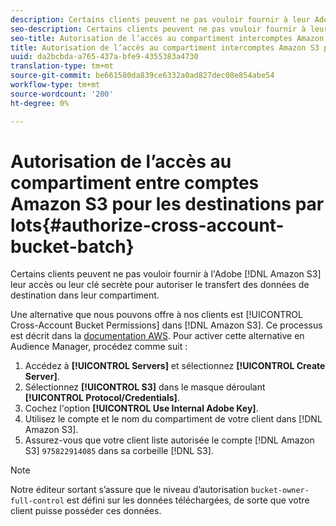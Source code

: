 ```yaml
---
description: Certains clients peuvent ne pas vouloir fournir à leur Adobe un accès à Amazon Simple Enregistrement Service (Amazon S3) ou des clés secrètes pour autoriser le transfert des données de destination vers leur compartiment.
seo-description: Certains clients peuvent ne pas vouloir fournir à leur Adobe un accès à Amazon Simple Enregistrement Service (Amazon S3) ou des clés secrètes pour autoriser le transfert des données de destination vers leur compartiment.
seo-title: Autorisation de l’accès au compartiment intercomptes Amazon S3 pour les destinations par lot
title: Autorisation de l’accès au compartiment intercomptes Amazon S3 pour les destinations par lot
uuid: da2bcbda-a765-437a-bfe9-4355383a4730
translation-type: tm+mt
source-git-commit: be661580da839ce6332a0ad827dec08e854abe54
workflow-type: tm+mt
source-wordcount: '200'
ht-degree: 0%

---
```



# Autorisation de l’accès au compartiment entre comptes Amazon S3 pour les destinations par lots{#authorize-cross-account-bucket-batch}

Certains clients peuvent ne pas vouloir fournir à l&#39;Adobe [!DNL Amazon S3] leur accès ou leur clé secrète pour autoriser le transfert des données de destination dans leur compartiment.

Une alternative que nous pouvons offre à nos clients est [!UICONTROL Cross-Account Bucket Permissions] dans [!DNL Amazon S3]. Ce processus est décrit dans la [documentation AWS](https://docs.aws.amazon.com/AmazonS3/latest/dev/example-walkthroughs-managing-access-example2.html). Pour activer cette alternative en Audience Manager, procédez comme suit :

1. Accédez à **[!UICONTROL Servers]** et sélectionnez **[!UICONTROL Create Server]**.
1. Sélectionnez **[!UICONTROL S3]** dans le masque déroulant **[!UICONTROL Protocol/Credentials]**.
1. Cochez l&#39;option **[!UICONTROL Use Internal Adobe Key]**.
1. Utilisez le compte et le nom du compartiment de votre client dans [!DNL Amazon S3].
1. Assurez-vous que votre client liste autorisée le compte [!DNL Amazon S3] `975822914085` dans sa corbeille [!DNL S3].

>[!NOTE]
>
>Notre éditeur sortant s’assure que le niveau d’autorisation `bucket-owner-full-control` est défini sur les données téléchargées, de sorte que votre client puisse posséder ces données.
